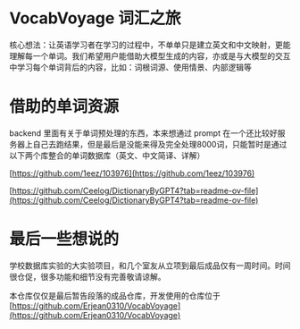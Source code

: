 # VocabVoyage 词汇之旅

核心想法：让英语学习者在学习的过程中，不单单只是建立英文和中文映射，更能理解每一个单词。我们希望用户能借助大模型生成的内容，亦或是与大模型的交互中学习每个单词背后的内容，比如：词根词源、使用情景、内部逻辑等


# 借助的单词资源

backend 里面有关于单词预处理的东西，本来想通过 prompt 在一个还比较好服务器上自己去跑结果，但是最后是没能来得及完全处理8000词，只能暂时是通过以下两个库整合的单词数据库（英文、中文简译、详解）

[https://github.com/1eez/103976](https://github.com/1eez/103976)

[https://github.com/Ceelog/DictionaryByGPT4?tab=readme-ov-file](https://github.com/Ceelog/DictionaryByGPT4?tab=readme-ov-file)


# 最后一些想说的

学校数据库实验的大实验项目，和几个室友从立项到最后成品仅有一周时间。时间很仓促，很多功能和细节没有完善敬请谅解。

本仓库仅仅是最后暂告段落的成品仓库，开发使用的仓库位于[https://github.com/Erjean0310/VocabVoyage](https://github.com/Erjean0310/VocabVoyage)

